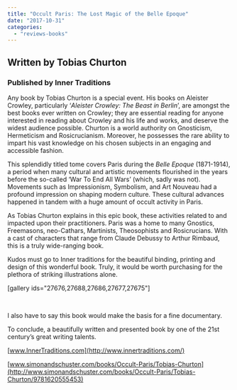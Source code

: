 ```yaml
---
title: "Occult Paris: The Lost Magic of the Belle Epoque"
date: "2017-10-31"
categories: 
  - "reviews-books"
---
```


## Written by Tobias Churton

### Published by Inner Traditions

Any book by Tobias Churton is a special event. His books on Aleister Crowley, particularly ‘_Aleister Crowley: The Beast in Berlin_’, are amongst the best books ever written on Crowley; they are essential reading for anyone interested in reading about Crowley and his life and works, and deserve the widest audience possible. Churton is a world authority on Gnosticism, Hermeticism and Rosicrucianism. Moreover, he possesses the rare ability to impart his vast knowledge on his chosen subjects in an engaging and accessible fashion.

This splendidly titled tome covers Paris during the _Belle Epoque_ (1871-1914), a period when many cultural and artistic movements flourished in the years before the so-called ‘War To End All Wars’ (which, sadly was not). Movements such as Impressionism, Symbolism, and Art Nouveau had a profound impression on shaping modern culture. These cultural advances happened in tandem with a huge amount of occult activity in Paris.

As Tobias Churton explains in this epic book, these activities related to and impacted upon their practitioners. Paris was a home to many Gnostics, Freemasons, neo-Cathars, Martinists, Theosophists and Rosicrucians. With a cast of characters that range from Claude Debussy to Arthur Rimbaud, this is a truly wide-ranging book.

Kudos must go to Inner traditions for the beautiful binding, printing and design of this wonderful book. Truly, it would be worth purchasing for the plethora of striking illustrations alone.

\[gallery ids="27676,27688,27686,27677,27675"\]

 

I also have to say this book would make the basis for a fine documentary.

To conclude, a beautifully written and presented book by one of the 21st century’s great writing talents.

[www.InnerTraditions.com](http://www.innertraditions.com/)

[www.simonandschuster.com/books/Occult-Paris/Tobias-Churton](http://www.simonandschuster.com/books/Occult-Paris/Tobias-Churton/9781620555453)
